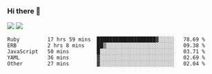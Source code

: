 ### Hi there 👋

<!--
**sasharevzin/sasharevzin** is a ✨ _special_ ✨ repository because its `README.md` (this file) appears on your GitHub profile.

Here are some ideas to get you started:

- 🔭 I’m currently working on ...
- 🌱 I’m currently learning ...
- 👯 I’m looking to collaborate on ...
- 🤔 I’m looking for help with ...
- 💬 Ask me about ...
- 📫 How to reach me: ...
- 😄 Pronouns: ...
- ⚡ Fun fact: ...
-->

![](https://yusufozturk.vercel.app/api?username=sasharevzin&hide_title=true&include_all_commits=true&count_private=true&show_icons=true) ![](https://yusufozturk.vercel.app/api/top-langs/?username=sasharevzin&layout=compact&langs_count=10&hide=apacheconf,coffeescript)

<!--START_SECTION:waka-->
```text
Ruby         17 hrs 59 mins  ███████████████████▓░░░░░   78.69 % 
ERB          2 hrs 8 mins    ██▒░░░░░░░░░░░░░░░░░░░░░░   09.38 % 
JavaScript   50 mins         █░░░░░░░░░░░░░░░░░░░░░░░░   03.71 % 
YAML         36 mins         ▓░░░░░░░░░░░░░░░░░░░░░░░░   02.69 % 
Other        27 mins         ▓░░░░░░░░░░░░░░░░░░░░░░░░   02.04 % 
```
<!--END_SECTION:waka-->
